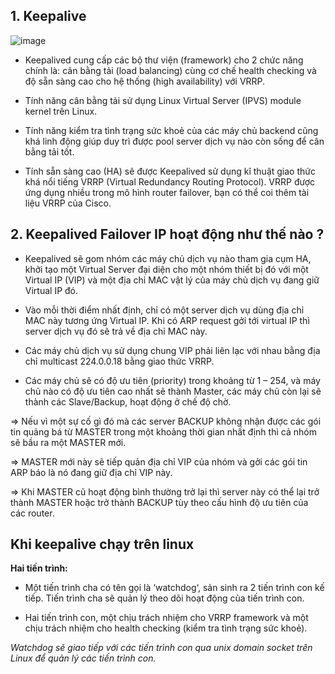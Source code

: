   ## 1. Keepalive
  
  
  
  
  ![image](https://user-images.githubusercontent.com/83824403/167387458-f2a292e7-fbce-496d-a0eb-40d951aa6329.png)






  
- Keepalived cung cấp các bộ thư viện (framework) cho 2 chức năng chính là: cân bằng tải (load balancing) cùng cơ chế health checking và độ sẵn sàng cao cho hệ thống (high availability) với VRRP.

- Tính năng cân bằng tải sử dụng Linux Virtual Server (IPVS) module kernel trên Linux.

- Tính năng kiểm tra tình trạng sức khoẻ của các máy chủ backend cũng khá linh động giúp duy trì được pool server dịch vụ nào còn sống để cân bằng tải tốt.

- Tính sẵn sàng cao (HA) sẽ được Keepalived sử dụng kĩ thuật giao thức khá nổi tiếng VRRP (Virtual Redundancy Routing Protocol). VRRP được ứng dụng nhiều trong mô hình router failover, bạn có thể coi thêm tài liệu VRRP của Cisco.

## 2. Keepalived Failover IP hoạt động như thế nào ?

- Keepalived sẽ gom nhóm các máy chủ dịch vụ nào tham gia cụm HA, khởi tạo một Virtual Server đại diện cho một nhóm thiết bị đó với một Virtual IP (VIP) và một địa chỉ MAC vật lý của máy chủ dịch vụ đang giữ Virtual IP đó.


-  Vào mỗi thời điểm nhất định, chỉ có một server dịch vụ dùng địa chỉ MAC này tương ứng Virtual IP. Khi có ARP request gởi tới virtual IP thì server dịch vụ đó sẽ trả về địa chỉ MAC này.

- Các máy chủ dịch vụ sử dụng chung VIP phải liên lạc với nhau bằng địa chỉ multicast 224.0.0.18 bằng giao thức VRRP. 

- Các máy chủ sẽ có độ ưu tiên (priority) trong khoảng từ 1 – 254, và máy chủ nào có độ ưu tiên cao nhất sẽ thành Master, các máy chủ còn lại sẽ thành các Slave/Backup, hoạt động ở chế độ chờ.


=> Nếu vì một sự cố gì đó mà các server BACKUP không nhận được các gói tin quảng bá từ MASTER trong một khoảng thời gian nhất định thì cả nhóm sẽ bầu ra một MASTER mới.

=> MASTER mới này sẽ tiếp quản địa chỉ VIP của nhóm và gởi các gói tin ARP báo là nó đang giữ địa chỉ VIP này. 

=> Khi MASTER cũ hoạt động bình thường trở lại thì server này có thể lại trở thành MASTER hoặc trở thành BACKUP tùy theo cấu hình độ ưu tiên của các router.

## Khi keepalive chạy trên linux

**Hai tiến trình:**

- Một tiến trình cha có tên gọi là ‘watchdog‘, sản sinh ra 2 tiến trình con kế tiếp. Tiến trình cha sẽ quản lý theo dõi hoạt động của tiến trình con.


- Hai tiến trình con, một chịu trách nhiệm cho VRRP framework và một chịu trách nhiệm cho health checking (kiểm tra tình trạng sức khoẻ).

*Watchdog sẽ giao tiếp với các tiến trình con qua unix domain socket trên Linux để quản lý các tiến trình con.*
